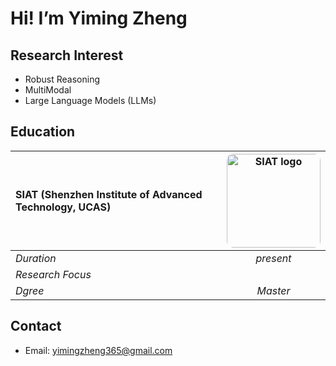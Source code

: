 # Hi! I’m Yiming Zheng

## Research Interest
- Robust Reasoning
- MultiModal
- Large Language Models (LLMs)

## Education

| **SIAT (Shenzhen Institute of Advanced Technology, UCAS)**  | <img width="150" style="border-radius: 10px;" src="https://github.com/user-attachments/assets/b702f4d6-d826-463f-8a97-e98c8bc10f20" alt="SIAT logo"> |
| :---------------------------------------------------------------------- | :----------------------------------------------------------------------------------------------------------: |
| *Duration*                                           |                    *present*                                                                                          |
| *Research Focus*                                                  |                                                                                                              |
|*Dgree*|*Master*|


## Contact
- Email: [yimingzheng365@gmail.com](mailto:yimingzheng365@gmail.com)
